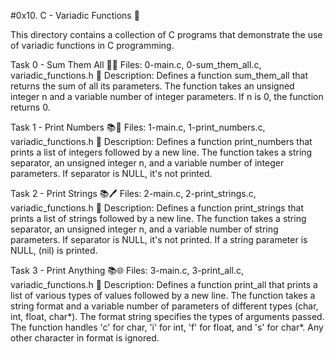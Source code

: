 #0x10. C - Variadic Functions 🧮

This directory contains a collection of C programs that demonstrate the use of variadic functions in C programming.


Task 0 - Sum Them All 👥➕
Files: 0-main.c, 0-sum_them_all.c, variadic_functions.h
📝 Description: Defines a function sum_them_all that returns the sum of all its parameters. The function takes an unsigned integer n and a variable number of integer parameters. If n is 0, the function returns 0.


Task 1 - Print Numbers 📚🔢
Files: 1-main.c, 1-print_numbers.c, variadic_functions.h
📝 Description: Defines a function print_numbers that prints a list of integers followed by a new line. The function takes a string separator, an unsigned integer n, and a variable number of integer parameters. If separator is NULL, it's not printed.


Task 2 - Print Strings 📚🖊️
Files: 2-main.c, 2-print_strings.c, variadic_functions.h
📝 Description: Defines a function print_strings that prints a list of strings followed by a new line. The function takes a string separator, an unsigned integer n, and a variable number of string parameters. If separator is NULL, it's not printed. If a string parameter is NULL, (nil) is printed.


Task 3 - Print Anything 📚🌐
Files: 3-main.c, 3-print_all.c, variadic_functions.h
📝 Description: Defines a function print_all that prints a list of various types of values followed by a new line. The function takes a string format and a variable number of parameters of different types (char, int, float, char*). The format string specifies the types of arguments passed. The function handles 'c' for char, 'i' for int, 'f' for float, and 's' for char*. Any other character in format is ignored.
